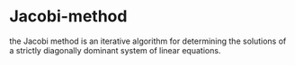 # Jacobi-method
the Jacobi method is an iterative algorithm for determining the solutions of a strictly diagonally dominant system of linear equations.
